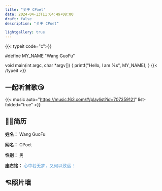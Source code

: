 ```yaml
---
title: "关于 CPoet"
date: 2024-04-13T11:04:49+08:00
draft: false
description: "关于 CPoet"

lightgallery: true
---
```


{{< typeit code="c">}} 

#define MY_NAME "Wang GuoFu"

void main(int argc, char *argv[]) {
    printf("Hello, I am %s", MY_NAME);
}
{{< /typeit >}}

## 一起听首歌😘

{{< music auto="https://music.163.com/#/playlist?id=707359121" list-folded="true" >}}

## 🧑‍💻简历

**姓名：** Wang GuoFu

**网名：** CPoet

**性别：** 男

**座右铭：** <span style="color: #569cd6;"> 心中若无梦，又何以致远！</span>

## 💘照片墙
